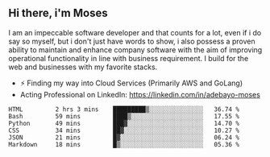 ## Hi there, i'm Moses

I am an impeccable software developer and that counts for a lot, even if i do say so myself, but i don't just have words to show, i also possess a proven ability to maintain and enhance company software with the aim of improving operational functionality in line with business requirement. I build for the web and businesses with my favorite stacks.
- ⚡ Finding my way into Cloud Services (Primarily AWS and GoLang)
- Acting Professional on LinkedIn: https://linkedin.com/in/adebayo-moses

<!--START_SECTION:waka-->

```text
HTML         2 hrs 3 mins    █████████▒░░░░░░░░░░░░░░░   36.74 %
Bash         59 mins         ████▒░░░░░░░░░░░░░░░░░░░░   17.55 %
Python       49 mins         ███▓░░░░░░░░░░░░░░░░░░░░░   14.70 %
CSS          34 mins         ██▓░░░░░░░░░░░░░░░░░░░░░░   10.27 %
JSON         21 mins         █▓░░░░░░░░░░░░░░░░░░░░░░░   06.24 %
Markdown     18 mins         █▒░░░░░░░░░░░░░░░░░░░░░░░   05.36 %
```

<!--END_SECTION:waka-->
